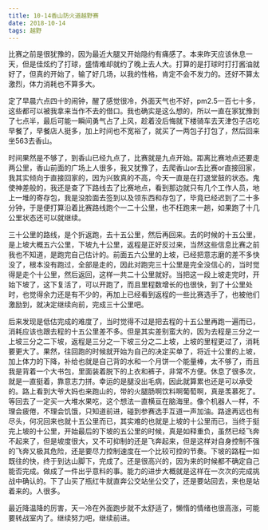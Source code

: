 ```yaml
---
title: 10-14香山防火道越野赛
date: 2018-10-14
tags: 越野
---
```


比赛之前是很犹豫的，因为最近大腿又开始隐约有痛感了。本来昨天应该休息一天，但是佳炫约了打球，盛情难却就约了晚上去人大。打算的是打球时打打酱油就好了，但真的开始了，输了好几场，以我的性格，肯定不会不发力的。还好不算太激烈，体力消耗也不算多大。

定了早晨六点四十的闹钟，醒了感觉很冷，外面天气也不好，pm2.5一百七十多，这些都可以被我拿来当作不去的借口。我也确实是这么想的，所以一直在家犹豫到了七点半，最后可能一瞬间勇气占了上风，趁着没后悔就下楼骑车去天津包子店吃早餐了，早餐店人挺多，加上时间也不宽裕了，就买了一两包子打包了，然后回来坐563去香山。


时间果然是不够了，到香山已经九点了，比赛就是九点开始。距离比赛地点还要走两公里，香山前面的广场上人很多，我又犹豫了，去爬香山or去比赛or直接回家，我其实倾向于直接回家的，因为兴致真的不高，今天一直是在打退堂鼓的状态。鬼使神差般的，我还是查了下路线去了比赛地点，看到那边就只有几个工作人员，地上一堆的寄存包，我是没脸面去签到以及领东西和存包了，毕竟已经迟到了二十多分钟，于是便打算沿着比赛路线跑个一二十公里，也不枉跑来一趟，如果跑了十几公里状态还可以就继续。

三十公里的路线，是个折返跑，去十五公里，然后再回来。去的时候的十五公里，是上坡大概五六公里，下坡九十公里，返程是正好反过来，当然这些信息比赛之前我也不知道，是跑完自己估计的。前面五六公里的上坡，已经把意志磨的差不多快没了，根本没有跑过，全部是走的，因此对跑完三十公里是完全没信心的，当时觉得是走个十公里，然后返回，这样一共二十公里就好。当把这一段上坡走完时，开始下坡了，这下复活了，可以开跑了，而且里程数增长的也很快，到了十公里处时，也觉得余力还是有不少的，再加上已经看到返程的一些比赛选手了，也被他们激励到，就决定继续向前，完成三十公里吧。

后来发现是低估完成的难度了，当时觉得不过是把去程的十五公里再跑一遍而已，消耗应该也跟去程的十五公里差不多。但是其实差别蛮大的，因为去程是三分之一上坡三分之二下坡，返程是三分之一下坡三分之二上坡，上坡的里程更过了，消耗要更大了。果然，往回跑的时候就开始为自己的决定买单了，将近十公里的上坡，加上体力的下降，补给也就是自己背的水和一个月饼一个能量棒，太不够了，而且我是背着一个大书包，里面装着脱下的上衣和裤子，非常不方便。休息了很多次，就是一直挺着，靠意志力拼。幸运的是腿没出毛病，因此就算累也还是可以承受的。路上看到大爷大妈也来跑山的，带的火腿肠啊饮料啊葡萄啊，真是羡慕死了。等回去了一定买一大堆水果吃，这个想法一直横亘在脑海里。像个机器人一样，不理会疲倦，不理会饥饿，只知道前进，碰到参赛选手互道一声加油。路途再远也有尽头，何况回来也就十五公里而已，其实难的也就是上坡的十公里而已，当终于挺完上坡的十公里，开始最后的下坡的五公里的时候，真是如释重负，虽然已经飞奔不起来了，但是坡度很大，又不可抑制的还是飞奔起来，但是这样对自身控制不强的飞奔又极其危险，还是要尽力控制速度在一个比较可控的节奏。下坡的路程一如既往的快，终于到达山脚下，完成了。还是很高兴的，因为来的时候都不确定自己能否完成。做成了一件出乎意料的事。能力的进步大概就是这样在一次次的完成挑战中确认的。下了山买了瓶红牛就直奔公交站坐公交了，还是要站回去，来也是站着来的。人很多。

最近降温降的厉害，天一冷在外面跑步就不太舒适了，懒惰的情绪也很高涨，可能要转战室内了。继续努力吧，继续前进。